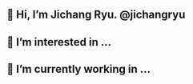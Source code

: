 ## 👋 Hi, I’m Jichang Ryu. @jichangryu
## 👀 I’m interested in ...
## 🌱 I’m currently working in ...


<!---
jichangryu/jichangryu is a ✨ special ✨ repository because its `README.md` (this file) appears on your GitHub profile.
You can click the Preview link to take a look at your changes.
--->
